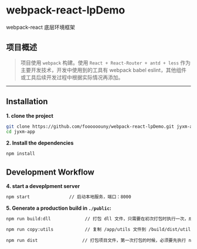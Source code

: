# webpack-react-lpDemo
webpack-react 底层环境框架

## 项目概述

  > 项目使用 `webpack` 构建。使用 `React + React-Router + antd + less` 作为主要开发技术，开发中使用到的工具有 webpack babel eslint，其他组件或工具后续开发过程中根据实际情况再添加。


-----------

## Installation

**1. clone the project**

```sh
git clone https://github.com/foooooouny/webpack-react-lpDemo.git jyxm-app
cd jyxm-app
```

**2. Install the dependencies**

```sh
npm install
```

## Development Workflow

**4. start a deveplpment server**

```sh
npm start               // 启动本地服务，端口：8000
```

**5. Generate a production build in `./public`:**

```sh
npm run build:dll             // 打包 dll 文件，只需要在初次打包时执行一次，成功之后才可以执行 npm run build

npm run copy:utils            // 复制 /app/utils 文件到 /build/dist/utils,成功之后，找到 /public/utils/env/index.js，将 pathValue 改为当前环境值
 
npm run dist                 // 打包项目文件，第一次打包的时候，必须要先执行 npm run build:dll
```


